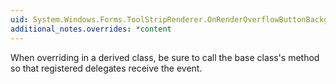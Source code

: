 ```yaml
---
uid: System.Windows.Forms.ToolStripRenderer.OnRenderOverflowButtonBackground(System.Windows.Forms.ToolStripItemRenderEventArgs)
additional_notes.overrides: *content
---
```


<p>When overriding <xref href="System.Windows.Forms.ToolStripRenderer.OnRenderOverflowButtonBackground(System.Windows.Forms.ToolStripItemRenderEventArgs)"></xref> in a derived class, be sure to call the base class's <xref href="System.Windows.Forms.ToolStripRenderer.OnRenderOverflowButtonBackground(System.Windows.Forms.ToolStripItemRenderEventArgs)"></xref> method so that registered delegates receive the event.</p>



